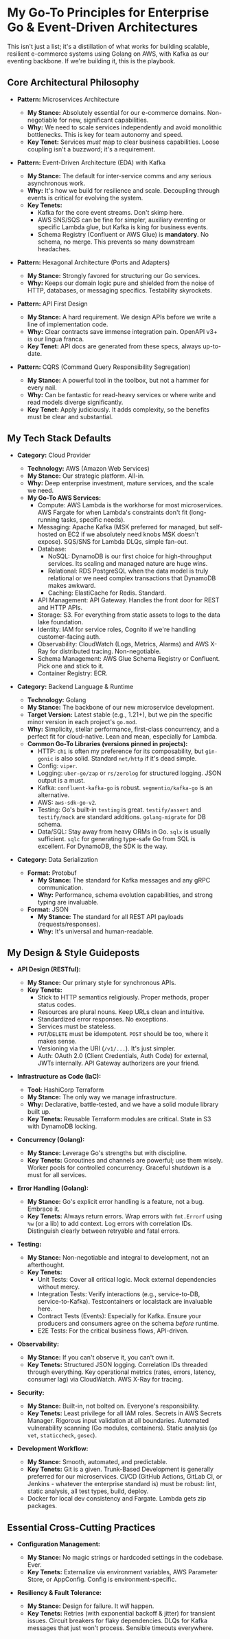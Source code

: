 # My Go-To Principles for Enterprise Go & Event-Driven Architectures

This isn't just a list; it's a distillation of what works for building scalable, resilient e-commerce systems using Golang on AWS, with Kafka as our eventing backbone. If we're building it, this is the playbook.

## Core Architectural Philosophy

- **Pattern:** Microservices Architecture

  - **My Stance:** Absolutely essential for our e-commerce domains. Non-negotiable for new, significant capabilities.
  - **Why:** We need to scale services independently and avoid monolithic bottlenecks. This is key for team autonomy and speed.
  - **Key Tenet:** Services _must_ map to clear business capabilities. Loose coupling isn't a buzzword; it's a requirement.

- **Pattern:** Event-Driven Architecture (EDA) with Kafka

  - **My Stance:** The default for inter-service comms and any serious asynchronous work.
  - **Why:** It's how we build for resilience and scale. Decoupling through events is critical for evolving the system.
  - **Key Tenets:**
    - Kafka for the core event streams. Don't skimp here.
    - AWS SNS/SQS can be fine for simpler, auxiliary eventing or specific Lambda glue, but Kafka is king for business events.
    - Schema Registry (Confluent or AWS Glue) is **mandatory**. No schema, no merge. This prevents so many downstream headaches.

- **Pattern:** Hexagonal Architecture (Ports and Adapters)

  - **My Stance:** Strongly favored for structuring our Go services.
  - **Why:** Keeps our domain logic pure and shielded from the noise of HTTP, databases, or messaging specifics. Testability skyrockets.

- **Pattern:** API First Design

  - **My Stance:** A hard requirement. We design APIs before we write a line of implementation code.
  - **Why:** Clear contracts save immense integration pain. OpenAPI v3+ is our lingua franca.
  - **Key Tenet:** API docs are generated from these specs, always up-to-date.

- **Pattern:** CQRS (Command Query Responsibility Segregation)
  - **My Stance:** A powerful tool in the toolbox, but not a hammer for every nail.
  - **Why:** Can be fantastic for read-heavy services or where write and read models diverge significantly.
  - **Key Tenet:** Apply judiciously. It adds complexity, so the benefits must be clear and substantial.

## My Tech Stack Defaults

- **Category:** Cloud Provider

  - **Technology:** AWS (Amazon Web Services)
  - **My Stance:** Our strategic platform. All-in.
  - **Why:** Deep enterprise investment, mature services, and the scale we need.
  - **My Go-To AWS Services:**
    - Compute: AWS Lambda is the workhorse for most microservices. AWS Fargate for when Lambda's constraints don't fit (long-running tasks, specific needs).
    - Messaging: Apache Kafka (MSK preferred for managed, but self-hosted on EC2 if we absolutely need knobs MSK doesn't expose). SQS/SNS for Lambda DLQs, simple fan-out.
    - Database:
      - NoSQL: DynamoDB is our first choice for high-throughput services. Its scaling and managed nature are huge wins.
      - Relational: RDS PostgreSQL when the data model is truly relational or we need complex transactions that DynamoDB makes awkward.
      - Caching: ElastiCache for Redis. Standard.
    - API Management: API Gateway. Handles the front door for REST and HTTP APIs.
    - Storage: S3. For everything from static assets to logs to the data lake foundation.
    - Identity: IAM for service roles, Cognito if we're handling customer-facing auth.
    - Observability: CloudWatch (Logs, Metrics, Alarms) and AWS X-Ray for distributed tracing. Non-negotiable.
    - Schema Management: AWS Glue Schema Registry or Confluent. Pick one and stick to it.
    - Container Registry: ECR.

- **Category:** Backend Language & Runtime

  - **Technology:** Golang
  - **My Stance:** The backbone of our new microservice development.
  - **Target Version:** Latest stable (e.g., 1.21+), but we pin the specific minor version in each project's `go.mod`.
  - **Why:** Simplicity, stellar performance, first-class concurrency, and a perfect fit for cloud-native. Lean and mean, especially for Lambda.
  - **Common Go-To Libraries (versions pinned in projects):**
    - HTTP: `chi` is often my preference for its composability, but `gin-gonic` is also solid. Standard `net/http` if it's dead simple.
    - Config: `viper`.
    - Logging: `uber-go/zap` or `rs/zerolog` for structured logging. JSON output is a must.
    - Kafka: `confluent-kafka-go` is robust. `segmentio/kafka-go` is an alternative.
    - AWS: `aws-sdk-go-v2`.
    - Testing: Go's built-in `testing` is great. `testify/assert` and `testify/mock` are standard additions. `golang-migrate` for DB schema.
    - Data/SQL: Stay away from heavy ORMs in Go. `sqlx` is usually sufficient. `sqlc` for generating type-safe Go from SQL is excellent. For DynamoDB, the SDK is the way.

- **Category:** Data Serialization
  - **Format:** Protobuf
    - **My Stance:** The standard for Kafka messages and any gRPC communication.
    - **Why:** Performance, schema evolution capabilities, and strong typing are invaluable.
  - **Format:** JSON
    - **My Stance:** The standard for all REST API payloads (requests/responses).
    - **Why:** It's universal and human-readable.

## My Design & Style Guideposts

- **API Design (RESTful):**

  - **My Stance:** Our primary style for synchronous APIs.
  - **Key Tenets:**
    - Stick to HTTP semantics religiously. Proper methods, proper status codes.
    - Resources are plural nouns. Keep URLs clean and intuitive.
    - Standardized error responses. No exceptions.
    - Services must be stateless.
    - `PUT`/`DELETE` must be idempotent. `POST` should be too, where it makes sense.
    - Versioning via the URI (`/v1/...`). It's just simpler.
    - Auth: OAuth 2.0 (Client Credentials, Auth Code) for external, JWTs internally. API Gateway authorizers are your friend.

- **Infrastructure as Code (IaC):**

  - **Tool:** HashiCorp Terraform
  - **My Stance:** The only way we manage infrastructure.
  - **Why:** Declarative, battle-tested, and we have a solid module library built up.
  - **Key Tenets:** Reusable Terraform modules are critical. State in S3 with DynamoDB locking.

- **Concurrency (Golang):**

  - **My Stance:** Leverage Go's strengths but with discipline.
  - **Key Tenets:** Goroutines and channels are powerful; use them wisely. Worker pools for controlled concurrency. Graceful shutdown is a must for all services.

- **Error Handling (Golang):**

  - **My Stance:** Go's explicit error handling is a feature, not a bug. Embrace it.
  - **Key Tenets:** Always return errors. Wrap errors with `fmt.Errorf` using `%w` (or a lib) to add context. Log errors with correlation IDs. Distinguish clearly between retryable and fatal errors.

- **Testing:**

  - **My Stance:** Non-negotiable and integral to development, not an afterthought.
  - **Key Tenets:**
    - Unit Tests: Cover all critical logic. Mock external dependencies without mercy.
    - Integration Tests: Verify interactions (e.g., service-to-DB, service-to-Kafka). Testcontainers or localstack are invaluable here.
    - Contract Tests (Events): Especially for Kafka. Ensure your producers and consumers agree on the schema _before_ runtime.
    - E2E Tests: For the critical business flows, API-driven.

- **Observability:**

  - **My Stance:** If you can't observe it, you can't own it.
  - **Key Tenets:** Structured JSON logging. Correlation IDs threaded through everything. Key operational metrics (rates, errors, latency, consumer lag) via CloudWatch. AWS X-Ray for tracing.

- **Security:**

  - **My Stance:** Built-in, not bolted on. Everyone's responsibility.
  - **Key Tenets:** Least privilege for all IAM roles. Secrets in AWS Secrets Manager. Rigorous input validation at all boundaries. Automated vulnerability scanning (Go modules, containers). Static analysis (`go vet`, `staticcheck`, `gosec`).

- **Development Workflow:**
  - **My Stance:** Smooth, automated, and predictable.
  - **Key Tenets:** Git is a given. Trunk-Based Development is generally preferred for our microservices. CI/CD (GitHub Actions, GitLab CI, or Jenkins - whatever the enterprise standard is) must be robust: lint, static analysis, all test types, build, deploy.
  - Docker for local dev consistency and Fargate. Lambda gets zip packages.

## Essential Cross-Cutting Practices

- **Configuration Management:**

  - **My Stance:** No magic strings or hardcoded settings in the codebase. Ever.
  - **Key Tenets:** Externalize via environment variables, AWS Parameter Store, or AppConfig. Config is environment-specific.

- **Resiliency & Fault Tolerance:**
  - **My Stance:** Design for failure. It _will_ happen.
  - **Key Tenets:** Retries (with exponential backoff & jitter) for transient issues. Circuit breakers for flaky dependencies. DLQs for Kafka messages that just won't process. Sensible timeouts everywhere.
